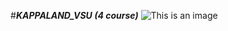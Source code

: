 #***KAPPALAND_VSU (4 course)***
![This is an image](https://github.com/NeviVen/KAPPALAND_VSU/blob/main/22.png)
